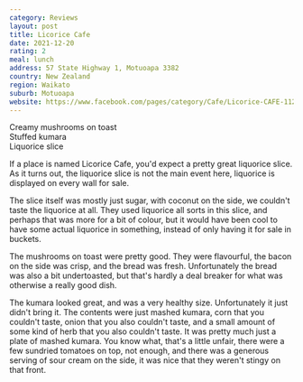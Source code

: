```yaml
---
category: Reviews
layout: post
title: Licorice Cafe
date: 2021-12-20
rating: 2
meal: lunch
address: 57 State Highway 1, Motuoapa 3382
country: New Zealand
region: Waikato
suburb: Motuoapa
website: https://www.facebook.com/pages/category/Cafe/Licorice-CAFE-112651743763985/
---
```

Creamy mushrooms on toast  
Stuffed kumara  
Liquorice slice  

If a place is named  Licorice Cafe, you'd expect a pretty great liquorice slice. As it turns out, the liquorice slice is not the main event here, liquorice is displayed on every wall for sale.

The slice itself was mostly just sugar, with coconut on the side, we couldn't taste the liquorice at all. They used liquorice all sorts in this slice, and perhaps that was more for a bit of colour, but it would have been cool to have some actual liquorice in something, instead of only having it for sale in buckets.

The mushrooms on toast were pretty good. They were flavourful, the bacon on the side was crisp, and the bread was fresh. Unfortunately the bread was also a bit undertoasted, but that's hardly a deal breaker for what was otherwise a really good dish.

The kumara looked great, and was a very healthy size. Unfortunately it just didn't bring it. The contents were just mashed kumara, corn that you couldn't taste, onion that you also couldn't taste, and a small amount of some kind of herb that you also couldn't taste. It was pretty much just a plate of mashed kumara. You know what, that's a little unfair, there were a few sundried tomatoes on top, not enough, and there was a generous serving of sour cream on the side, it was nice that they weren't stingy on that front. 
